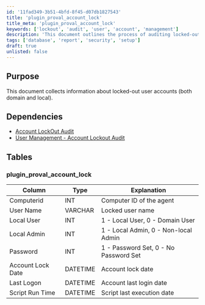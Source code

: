 ```yaml
---
id: '11fad349-3b51-4bfd-8f45-d07db1827543'
title: 'plugin_proval_account_lock'
title_meta: 'plugin_proval_account_lock'
keywords: ['lockout', 'audit', 'user', 'account', 'management']
description: 'This document outlines the process of auditing locked-out user accounts, detailing the necessary dependencies, table structures, and SQL commands required to manage and retrieve information on both domain and local user accounts that have been locked out.'
tags: ['database', 'report', 'security', 'setup']
draft: true
unlisted: false
---
```


## Purpose

This document collects information about locked-out user accounts (both domain and local).

## Dependencies

- [Account LockOut Audit](<../../cwa/dataviews/Account LockOut Audit.md>)
- [User Management - Account Lockout Audit](<../../cwa/Scripts/User Management - Account Lockout Audit.md>)

## Tables

### plugin_proval_account_lock

| Column             | Type     | Explanation                       |
|--------------------|----------|-----------------------------------|
| Computerid         | INT      | Computer ID of the agent          |
| User Name          | VARCHAR  | Locked user name                  |
| Local User         | INT      | 1 - Local User, 0 - Domain User  |
| Local Admin        | INT      | 1 - Local Admin, 0 - Non-local Admin |
| Password           | INT      | 1 - Password Set, 0 - No Password Set |
| Account Lock Date  | DATETIME | Account lock date                 |
| Last Logon         | DATETIME | Account last login date           |
| Script Run Time    | DATETIME | Script last execution date        |

